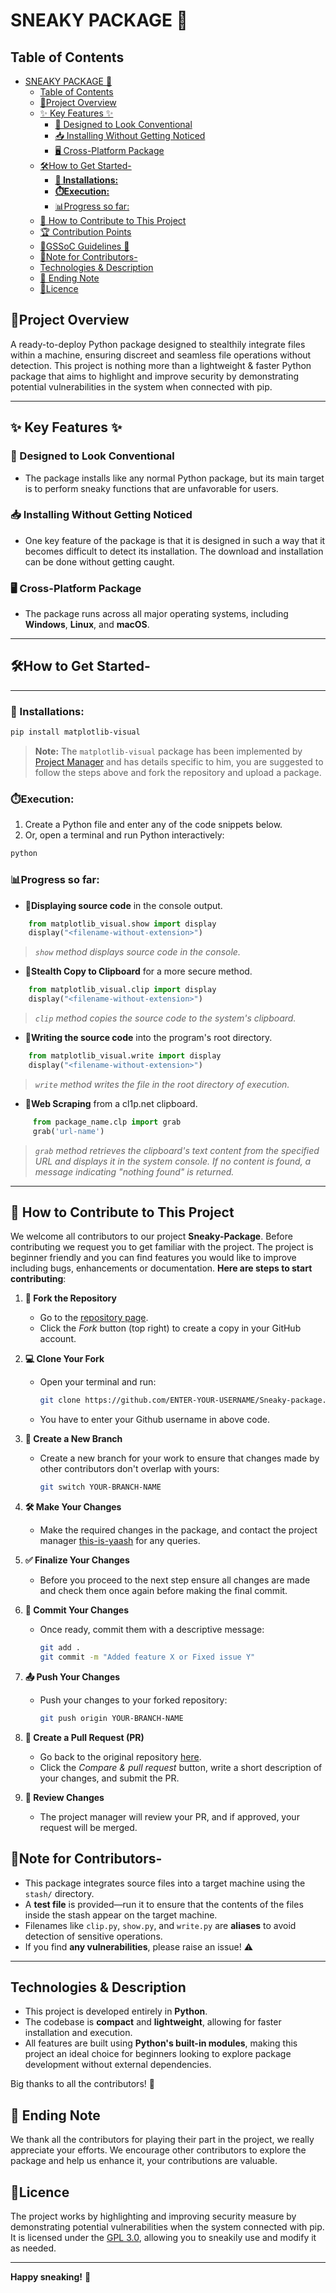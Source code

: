 # SNEAKY PACKAGE 👾
## Table of Contents
- [SNEAKY PACKAGE 👾](#sneaky-package-)
  - [Table of Contents](#table-of-contents)
  - [🚀Project Overview](#project-overview)
  - [✨ Key Features ✨](#-key-features-)
    - [💾 Designed to Look Conventional](#-designed-to-look-conventional)
    - [📥 Installing Without Getting Noticed](#-installing-without-getting-noticed)
    - [🖥️ Cross-Platform Package](#️-cross-platform-package)
  - [🛠️How to Get Started-](#️how-to-get-started-)
    - [**🔧 Installations:**](#-installations)
    - [**⏱️Execution:**](#️execution)
    - [📊Progress so far:](#progress-so-far)
  - [🚀 How to Contribute to This Project](#-how-to-contribute-to-this-project)
  - [🏆 Contribution Points](#-contribution-points)
  - [📄GSSoC Guidelines 📄](#gssoc-guidelines-)
  - [📑Note for Contributors-](#note-for-contributors-)
  - [Technologies \& Description](#technologies--description)
  - [💌 Ending Note](#-ending-note)
  - [🪪Licence](#licence)

## 🚀Project Overview

A ready-to-deploy Python package designed to stealthily integrate files within a machine, ensuring discreet and seamless file operations without detection. This project is nothing more than a lightweight & faster Python package that aims to highlight and improve security by demonstrating potential vulnerabilities in the system when connected with pip.

---

## ✨ Key Features ✨

### 💾 Designed to Look Conventional
- The package installs like any normal Python package, but its main target is to perform sneaky functions that are unfavorable for users.

### 📥 Installing Without Getting Noticed
- One key feature of the package is that it is designed in such a way that it becomes difficult to detect its installation. The download and installation can be done without getting caught.

### 🖥️ Cross-Platform Package
- The package runs across all major operating systems, including **Windows**, **Linux**, and **macOS**.


---
## 🛠️How to Get Started-
--- 

### **🔧 Installations:**
```bash
pip install matplotlib-visual
```
> **Note:** The `matplotlib-visual` package has been implemented by [Project Manager](https://github.com/this-is-yaash) and has details specific to him, you are suggested to follow the steps above and fork the repository and upload a package.

### **⏱️Execution:**
1. Create a Python file and enter any of the code snippets below.
2. Or, open a terminal and run Python interactively:
```bash
python
```

### 📊Progress so far:
- **📍Displaying source code** in the console output.
```python
    from matplotlib_visual.show import display
    display("<filename-without-extension>")
```
> *`show` method displays source code in the console.*  


- **📍Stealth Copy to Clipboard** for a more secure method.
```python
    from matplotlib_visual.clip import display
    display("<filename-without-extension>")
```
> *`clip` method copies the source code to the system's clipboard.*  

- **📍Writing the source code** into the program's root directory.
```python
    from matplotlib_visual.write import display
    display("<filename-without-extension>")
```
> *`write` method writes the file in the root directory of execution.*  

- **📍Web Scraping** from a cl1p.net clipboard.
```python
     from package_name.clp import grab
     grab('url-name')
```
> *`grab` method retrieves the clipboard's text content from the specified URL and displays it in the system console. If no content is found, a message indicating "nothing found" is returned.*  

---


## 🚀 How to Contribute to This Project

We welcome all contributors to our project **Sneaky-Package**. Before contributing we request you to get familiar with the project. The project is beginner friendly and you can find features you would like to improve including bugs, enhancements or documentation. 
**Here are steps to start contributing**: 

1. **🍴 Fork the Repository**  
   - Go to the [repository page](https://github.com/AmateursLeague/sneaky-package).
   - Click the *Fork* button (top right) to create a copy in your GitHub account.

2. **💻 Clone Your Fork**  
   - Open your terminal and run:
     ```bash
     git clone https://github.com/ENTER-YOUR-USERNAME/Sneaky-package.git
     ```
   - You have to enter your Github username in above code. 

3. **🌿 Create a New Branch** 
   - Create a new branch for your work to ensure that changes made by other contributors don't overlap with yours:
     ```bash
     git switch YOUR-BRANCH-NAME
     ```

4. **🛠️ Make Your Changes**
   - Make the required changes in the package, and contact the project manager [this-is-yaash](https://github.com/this-is-yaash) for any queries.
     

5. **✅ Finalize Your Changes**
   - Before you proceed to the next step ensure all changes are made and check them once again before making the final commit.


6. **💬 Commit Your Changes** 
   - Once ready, commit them with a descriptive message:
     ```bash
     git add .
     git commit -m "Added feature X or Fixed issue Y"
     ```

7. **📤 Push Your Changes**
   - Push your changes to your forked repository:
     ```bash
     git push origin YOUR-BRANCH-NAME
     ```

8. **🔄 Create a Pull Request (PR)** 
   - Go back to the original repository [here]((https://github.com/AmateursLeague/sneaky-package)).
   - Click the *Compare & pull request* button, write a short description of your changes, and submit the PR.

9. **🔎 Review Changes**
   - The project manager will review your PR, and if approved, your request will be merged.

## 📑Note for Contributors-

- This package integrates source files into a target machine using the `stash/` directory.
- A **test file** is provided—run it to ensure that the contents of the files inside the stash appear on the target machine.
- Filenames like `clip.py`, `show.py`, and `write.py` are **aliases** to avoid detection of sensitive operations.
- If you find **any vulnerabilities**, please raise an issue! ⚠️
---
## Technologies & Description
- This project is developed entirely in **Python**.
- The codebase is **compact** and **lightweight**, allowing for faster installation and execution.
- All features are built using **Python's built-in modules**, making this project an ideal choice for beginners looking to explore package development without external dependencies.

Big thanks to all the contributors! 🎉

## 💌 Ending Note

We thank all the contributors for playing their part in the project, we really appreciate your efforts. We encourage other contributors to explore the package and help us enhance it, your contributions are valuable.

## 🪪Licence
The project works by highlighting and improving security measure by demonstrating potential vulnerabilities when the system connected with pip.
It is licensed under the [GPL 3.0](https://www.gnu.org/licenses/gpl-3.0.en.html), allowing you to sneakily use and modify it as needed.

---


**Happy sneaking!** 🤫
